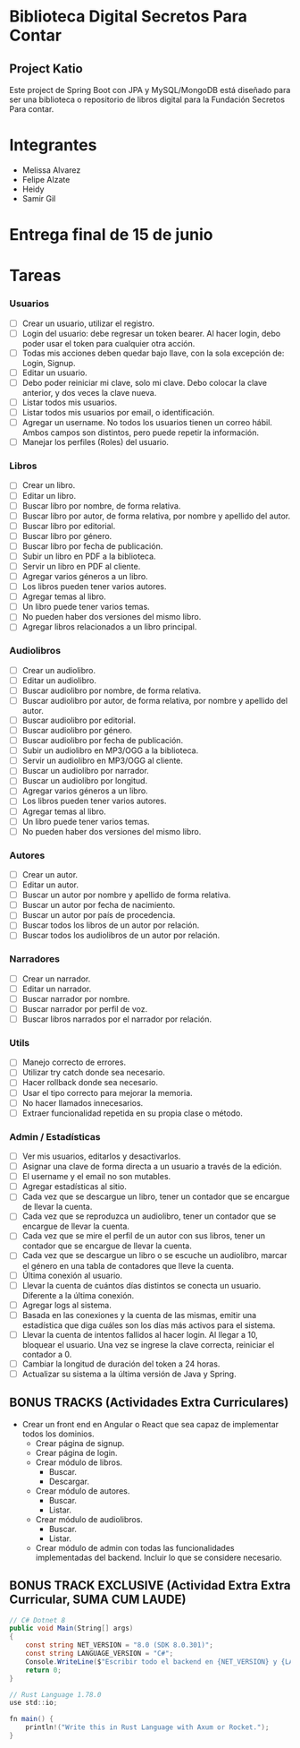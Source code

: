 # Biblioteca Digital Secretos Para Contar

## Project Katio

Este project de Spring Boot con JPA y MySQL/MongoDB está diseñado para ser una biblioteca o repositorio de libros digital para la Fundación Secretos Para contar.

# Integrantes

- Melissa Alvarez
- Felipe Alzate
- Heidy 
- Samir Gil

# Entrega final de 15 de junio
# Tareas

### Usuarios

- [ ] Crear un usuario, utilizar el registro.
- [ ] Login del usuario: debe regresar un token bearer. Al hacer login, debo poder usar el token para cualquier otra acción.
- [ ] Todas mis acciones deben quedar bajo llave, con la sola excepción de: Login, Signup.
- [ ] Editar un usuario.
- [ ] Debo poder reiniciar mi clave, solo mi clave. Debo colocar la clave anterior, y dos veces la clave nueva.
- [ ] Listar todos mis usuarios.
- [ ] Listar todos mis usuarios por email, o identificación.
- [ ] Agregar un username. No todos los usuarios tienen un correo hábil. Ambos campos son distintos, pero puede repetir la información.
- [ ] Manejar los perfiles (Roles) del usuario.

### Libros

- [ ] Crear un libro.
- [ ] Editar un libro.
- [ ] Buscar libro por nombre, de forma relativa.
- [ ] Buscar libro por autor, de forma relativa, por nombre y apellido del autor.
- [ ] Buscar libro por editorial.
- [ ] Buscar libro por género.
- [ ] Buscar libro por fecha de publicación.
- [ ] Subir un libro en PDF a la biblioteca.
- [ ] Servir un libro en PDF al cliente.
- [ ] Agregar varios géneros a un libro.
- [ ] Los libros pueden tener varios autores.
- [ ] Agregar temas al libro.
- [ ] Un libro puede tener varios temas.
- [ ] No pueden haber dos versiones del mismo libro.
- [ ] Agregar libros relacionados a un libro principal.

### Audiolibros

- [ ] Crear un audiolibro.
- [ ] Editar un audiolibro.
- [ ] Buscar audiolibro por nombre, de forma relativa.
- [ ] Buscar audiolibro por autor, de forma relativa, por nombre y apellido del autor.
- [ ] Buscar audiolibro por editorial.
- [ ] Buscar audiolibro por género.
- [ ] Buscar audiolibro por fecha de publicación.
- [ ] Subir un audiolibro en MP3/OGG a la biblioteca.
- [ ] Servir un audiolibro en MP3/OGG al cliente.
- [ ] Buscar un audiolibro por narrador.
- [ ] Buscar un audiolibro por longitud.
- [ ] Agregar varios géneros a un libro.
- [ ] Los libros pueden tener varios autores.
- [ ] Agregar temas al libro.
- [ ] Un libro puede tener varios temas.
- [ ] No pueden haber dos versiones del mismo libro.

### Autores

- [ ] Crear un autor.
- [ ] Editar un autor.
- [ ] Buscar un autor por nombre y apellido de forma relativa.
- [ ] Buscar un autor por fecha de nacimiento.
- [ ] Buscar un autor por país de procedencia.
- [ ] Buscar todos los libros de un autor por relación.
- [ ] Buscar todos los audiolibros de un autor por relación.

### Narradores

- [ ] Crear un narrador.
- [ ] Editar un narrador.
- [ ] Buscar narrador por nombre.
- [ ] Buscar narrador por perfil de voz.
- [ ] Buscar libros narrados por el narrador por relación.

### Utils

- [ ] Manejo correcto de errores.
- [ ] Utilizar try catch donde sea necesario.
- [ ] Hacer rollback donde sea necesario.
- [ ] Usar el tipo correcto para mejorar la memoria.
- [ ] No hacer llamados innecesarios.
- [ ] Extraer funcionalidad repetida en su propia clase o método.

### Admin / Estadísticas

- [ ] Ver mis usuarios, editarlos y desactivarlos.
- [ ] Asignar una clave de forma directa a un usuario a través de la edición.
- [ ] El username y el email no son mutables.
- [ ] Agregar estadísticas al sitio.
- [ ] Cada vez que se descargue un libro, tener un contador que se encargue de llevar la cuenta.
- [ ] Cada vez que se reproduzca un audiolibro, tener un contador que se encargue de llevar la cuenta.
- [ ] Cada vez que se mire el perfil de un autor con sus libros, tener un contador que se encargue de llevar la cuenta.
- [ ] Cada vez que se descargue un libro o se escuche un audiolibro, marcar el género en una tabla de contadores que lleve la cuenta.
- [ ] Última conexión al usuario.
- [ ] Llevar la cuenta de cuántos días distintos se conecta un usuario. Diferente a la última conexión.
- [ ] Agregar logs al sistema.
- [ ] Basada en las conexiones y la cuenta de las mismas, emitir una estadística que diga cuáles son los días más activos para el sistema.
- [ ] Llevar la cuenta de intentos fallidos al hacer login. Al llegar a 10, bloquear el usuario. Una vez se ingrese la clave correcta, reiniciar el contador a 0.
- [ ] Cambiar la longitud de duración del token a 24 horas.
- [ ] Actualizar su sistema a la última versión de Java y Spring.

## BONUS TRACKS (Actividades Extra Curriculares)

- Crear un front end en Angular o React que sea capaz de implementar todos los dominios.
    - Crear página de signup.
    - Crear página de login.
    - Crear módulo de libros.
        - Buscar.
        - Descargar.
    - Crear módulo de autores.
        - Buscar.
        - Listar.
    - Crear módulo de audiolibros.
        - Buscar.
        - Listar.
    - Crear módulo de admin con todas las funcionalidades implementadas del backend. Incluir lo que se considere necesario.

## BONUS TRACK EXCLUSIVE (Actividad Extra Extra Curricular, SUMA CUM LAUDE)

```csharp
// C# Dotnet 8
public void Main(String[] args)
{
    const string NET_VERSION = "8.0 (SDK 8.0.301)";
    const string LANGUAGE_VERSION = "C#";
    Console.WriteLine($"Escribir todo el backend en {NET_VERSION} y {LANGUAGE_VERSION}");
    return 0;
}

// Rust Language 1.78.0
use std::io;

fn main() {
    println!("Write this in Rust Language with Axum or Rocket.");
}

